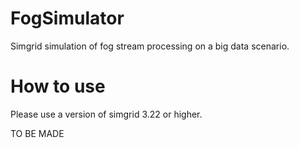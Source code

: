 # FogSimulator
Simgrid simulation of fog stream processing on a big data scenario.

# How to use
Please use a version of simgrid 3.22 or higher.

TO BE MADE